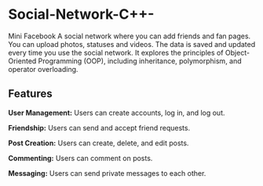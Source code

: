 # Social-Network-C++-
Mini Facebook
A social network where you can add friends and fan pages. You can upload photos, statuses and
videos. 
The data is saved and updated every time you use the social network.
It explores the principles of Object-Oriented Programming (OOP), including inheritance, polymorphism, and operator overloading.

## Features
**User Management:** Users can create accounts, log in, and log out.

**Friendship:** Users can send and accept friend requests.

**Post Creation:** Users can create, delete, and edit posts.

**Commenting:** Users can comment on posts.

**Messaging:** Users can send private messages to each other.
